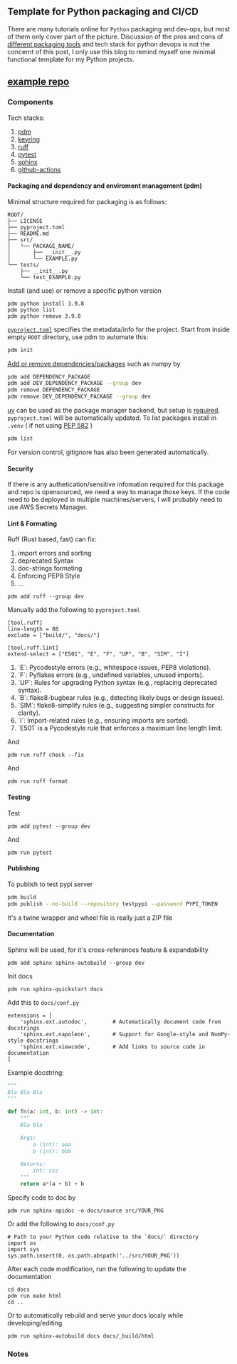 ## Template for Python packaging and CI/CD

There are many tutorials online for `Python` packaging and dev-ops, but most of them only cover part of the picture. Discussion of the pros and cons of [different packaging tools](https://alpopkes.com/posts/python/packaging_tools/?utm_source=perplexity) and tech stack for python devops is not the concernt of this post, I only use this blog to remind myself one minimal functional template for my Python projects. 

[example repo](https://github.com/mzgsxs/ci-cd-test)
---

### Components
Tech stacks:
1. [pdm](https://pdm-project.org/en/latest/)
2. [keyring](https://github.com/jaraco/keyring)
3. [ruff](https://docs.astral.sh/ruff/) 
4. [pytest](https://docs.pytest.org/en/stable/index.html)
5. [sphinx](https://www.sphinx-doc.org/en/master/index.html)
6. [github-actions](https://docs.github.com/en/actions)

#### Packaging and dependency and enviroment management (pdm)
Minimal structure required for packaging is as follows:
```
ROOT/
├── LICENSE
├── pyproject.toml
├── README.md
├── src/
│   └── PACKAGE_NAME/
│       ├── __init__.py
│       └── EXAMPLE.py
└── tests/
    ├── __init__.py
    └── test_EXAMPLE.py
```
Install (and use) or remove a specific python version
```
pdm python install 3.9.8
pdm python list
pdm python remove 3.9.8
```

[`pyproject.toml`](https://peps.python.org/pep-0621/) specifies the metadata/info for the project.
Start from inside empty `ROOT` directory, use pdm to automate this:
```bash
pdm init
```
[Add or remove dependencies/packages](https://pdm-project.org/en/latest/usage/dependency/) such as numpy by
```bash
pdm add DEPENDENCY_PACKAGE
pdm add DEV_DEPENDENCY_PACKAGE --group dev
pdm remove DEPENDENCY_PACKAGE
pdm remove DEV_DEPENDENCY_PACKAGE --group dev
```
[uv](https://docs.astral.sh/uv/) can be used as the package manager backend, but setup is [required](https://pdm-project.org/latest/usage/uv/). `pyproject.toml` will be automatically updated. To list packages install in `.venv` ( if not using [PEP 582](https://pdm-project.org/en/latest/usage/pep582/) )
```bash
pdm list
```
For version control, gitignore has also been generated automatically. 


#### Security
If there is any authetication/sensitive infomation required for this package and repo is opensourced, we need a way to manage those keys. 
If the code need to be deployed in multiple machines/servers, I will probably need to use AWS Secrets Manager. 



#### Lint & Formating
Ruff (Rust based, fast) can fix:
<ol>
  <li> import errors and sorting </li>
  <li> deprecated Syntax </li>
  <li> doc-strings formating </li>
  <li> Enforcing PEP8 Style </li>
  <li> ... </li>
</ol>

```
pdm add ruff --group dev
```
Manually add the following to `pyproject.toml`
```
[tool.ruff]
line-length = 88
exclude = ["build/", "docs/"]

[tool.ruff.lint]
extend-select = ["E501", "E", "F", "UP", "B", "SIM", "I"]
```
<ol>
  <li>`E`: Pycodestyle errors (e.g., whitespace issues, PEP8 violations).
  <li>`F`: Pyflakes errors (e.g., undefined variables, unused imports).
  <li>`UP`: Rules for upgrading Python syntax (e.g., replacing deprecated syntax).
  <li>`B`: flake8-bugbear rules (e.g., detecting likely bugs or design issues).
  <li>`SIM`: flake8-simplify rules (e.g., suggesting simpler constructs for clarity).
  <li>`I`: Import-related rules (e.g., ensuring imports are sorted).
  <li>`E501` is a Pycodestyle rule that enforces a maximum line length limit.
</ol>

And
```
pdm run ruff check --fix 
```
And
```
pdm run ruff format
```

#### Testing
Test 
```
pdm add pytest --group dev
```
And
```
pdm run pytest
```


#### Publishing
To publish to test pypi server
```bash
pdm build
pdm publish --no-build --repository testpypi --password PYPI_TOKEN
```
It's a twine wrapper and wheel file is really just a ZIP file


#### Documentation
Sphinx will be used, for it's cross-references feature & expandability
```
pdm add sphinx sphinx-autobuild --group dev
```
Init docs
```
pdm run sphinx-quickstart docs
```
Add this to `docs/conf.py` 
```
extensions = [
    'sphinx.ext.autodoc',        # Automatically document code from docstrings
    'sphinx.ext.napoleon',       # Support for Google-style and NumPy-style docstrings
    'sphinx.ext.viewcode',       # Add links to source code in documentation
]
```
Example docstring:
```python
"""
Bla Bla Bla
"""

def fn(a: int, b: int) -> int:
    """
    Bla bla

    Args:
        a (int): aaa
        b (int): bbb

    Returns:
        int: ccc
    """
    return a*(a + b) + b

```

Specify code to doc by 
```
pdm run sphinx-apidoc -o docs/source src/YOUR_PKG
```
Or add the following to `docs/conf.py` 
```
# Path to your Python code relative to the `docs/` directory
import os
import sys
sys.path.insert(0, os.path.abspath('../src/YOUR_PKG'))
```

After each code modification, run the following to update the documentation
```
cd docs
pdm run make html
cd ..
```
Or to automatically rebuild and serve your docs localy while developing/editing
```
pdm run sphinx-autobuild docs docs/_build/html
```






### Notes

